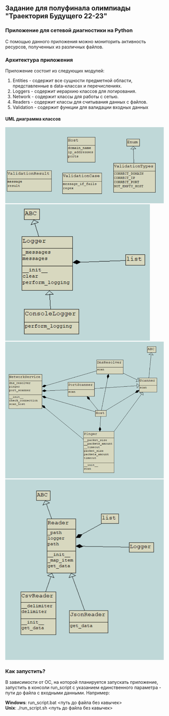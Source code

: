 ## Задание для полуфинала олимпиады "Траектория Будущего 22-23"
### Приложение для сетевой диагностики на Python

С помощью данного приложения можно мониторить активность ресурсов, полученных из различных файлов.
### Архитектура приложения
Приложение состоит из следующих модулей: 
1. Entities - содержит все сущности предметной области, представленные в data-классах и перечислениях.
2. Loggers - содержит иерархию классов для логирования.
3. Network - содержит классы для работы с сетью.
4. Readers - содержит классы для считывания данных с файлов.
5. Validation - содержит функции для валидации входных данных

#### UML диаграмма классов
![UML диаграмма Entities](pics/entities.png "UML диаграмма Entities")\
![UML диаграмма Loggers](pics/loggers.png "UML диаграмма Loggers")\
![UML диаграмма Network](pics/network.png "UML диаграмма Network")\
![UML диаграмма Readers](pics/readers.png "UML диаграмма Readers")

### Как запустить?
В зависимости от ОС, на которой планируется запускать приложение, запустить в консоли run_script с указанием 
единственного параметра - пути до файла с входными данными.
Например: 

**Windows**: run_script.bat <путь до файла без кавычек>\
**Unix**: ./run_script.sh <путь до файла без кавычек>